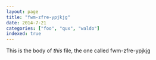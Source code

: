 ```yaml
---
layout: page
title: "fwm-zfre-ypjkjg"
date: 2014-7-21
categories: ["foo", "qux", "waldo"]
indexed: true
---
```

This is the body of _this_ file, the one called fwm-zfre-ypjkjg
